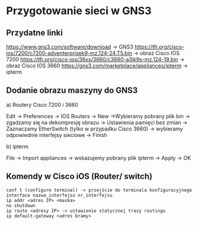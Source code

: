 # Przygotowanie sieci w GNS3

## Przydatne linki 

https://www.gns3.com/software/download -> GNS3 
https://tfr.org/cisco-ios/7200/c7200-adventerprisek9-mz.124-24.T5.bin -> obraz Cisco IOS 7200 
https://tfr.org/cisco-ios/36xx/3660/c3660-a3jk9s-mz.124-19.bin -> obraz Cisco IOS 3660 
https://gns3.com/marketplace/appliances/ipterm -> ipterm 

## Dodanie obrazu maszyny do GNS3 

a) Routery Cisco 7200 i 3660 

Edit -> Preferences -> IOS Routers -> New ->Wybieramy pobrany plik bin -> zgadzamy się na dekompresję obrazu -> Ustawienia pamięci bez zmian 
->  Zaznaczamy EtherSwitch (tylko w przypadku Cisco 3660) -> wybieramy odpowiednie interfejsy sieciowe -> Finish

b) ipterm 

File -> Import appliances -> wskazujemy pobrany plik ipterm -> Apply -> OK

## Komendy w Cisco iOS (Router/ switch)

```
conf t (configure terminal) -> przejście do terminala konfiguracyjnego
interface nazwa_interfejsu nr_interfejsu
ip addr <adres IP> <maska>
no shutdown
ip route <adresy IP> -> ustawienie statycznej trasy routingu
ip default-gateway <adres bramy>

```
